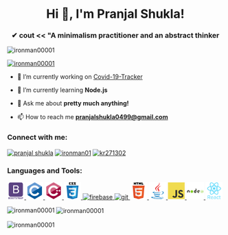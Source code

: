 <h1 align="center">Hi 👋, I'm Pranjal Shukla!</h1>
<h3 align="center">✔ cout << "A minimalism practitioner and an abstract thinker</h3>

<p align="left"> <img src="https://komarev.com/ghpvc/?username=ironman00001&label=Profile%20views&color=0e75b6&style=flat" alt="ironman00001" /> </p>

<p align="left"> <a href="https://github.com/ryo-ma/github-profile-trophy"><img src="https://github-profile-trophy.vercel.app/?username=ironman00001" alt="ironman00001" /></a> </p>

- 🔭 I’m currently working on [Covid-19-Tracker](https://github.com/ironman00001/covid-19-tracker)

- 🌱 I’m currently learning **Node.js**

- 💬 Ask me about **pretty much anything!**

- 📫 How to reach me **pranjalshukla0499@gmail.com**

<h3 align="left">Connect with me:</h3>
<p align="left">
<a href="https://linkedin.com/in/pranjal shukla" target="blank"><img align="center" src="https://raw.githubusercontent.com/rahuldkjain/github-profile-readme-generator/master/src/images/icons/Social/linked-in-alt.svg" alt="pranjal shukla" height="30" width="40" /></a>
<a href="https://www.leetcode.com/ironman01" target="blank"><img align="center" src="https://raw.githubusercontent.com/rahuldkjain/github-profile-readme-generator/master/src/images/icons/Social/leet-code.svg" alt="ironman01" height="30" width="40" /></a>
<a href="https://auth.geeksforgeeks.org/user/kr271302" target="blank"><img align="center" src="https://raw.githubusercontent.com/rahuldkjain/github-profile-readme-generator/master/src/images/icons/Social/geeks-for-geeks.svg" alt="kr271302" height="30" width="40" /></a>
</p>

<h3 align="left">Languages and Tools:</h3>
<p align="left"> <a href="https://getbootstrap.com" target="_blank"> <img src="https://raw.githubusercontent.com/devicons/devicon/master/icons/bootstrap/bootstrap-plain-wordmark.svg" alt="bootstrap" width="40" height="40"/> </a> <a href="https://www.cprogramming.com/" target="_blank"> <img src="https://raw.githubusercontent.com/devicons/devicon/master/icons/c/c-original.svg" alt="c" width="40" height="40"/> </a> <a href="https://www.w3schools.com/cpp/" target="_blank"> <img src="https://raw.githubusercontent.com/devicons/devicon/master/icons/cplusplus/cplusplus-original.svg" alt="cplusplus" width="40" height="40"/> </a> <a href="https://www.w3schools.com/css/" target="_blank"> <img src="https://raw.githubusercontent.com/devicons/devicon/master/icons/css3/css3-original-wordmark.svg" alt="css3" width="40" height="40"/> </a> <a href="https://firebase.google.com/" target="_blank"> <img src="https://www.vectorlogo.zone/logos/firebase/firebase-icon.svg" alt="firebase" width="40" height="40"/> </a> <a href="https://git-scm.com/" target="_blank"> <img src="https://www.vectorlogo.zone/logos/git-scm/git-scm-icon.svg" alt="git" width="40" height="40"/> </a> <a href="https://www.w3.org/html/" target="_blank"> <img src="https://raw.githubusercontent.com/devicons/devicon/master/icons/html5/html5-original-wordmark.svg" alt="html5" width="40" height="40"/> </a> <a href="https://www.java.com" target="_blank"> <img src="https://raw.githubusercontent.com/devicons/devicon/master/icons/java/java-original.svg" alt="java" width="40" height="40"/> </a> <a href="https://developer.mozilla.org/en-US/docs/Web/JavaScript" target="_blank"> <img src="https://raw.githubusercontent.com/devicons/devicon/master/icons/javascript/javascript-original.svg" alt="javascript" width="40" height="40"/> </a> <a href="https://nodejs.org" target="_blank"> <img src="https://raw.githubusercontent.com/devicons/devicon/master/icons/nodejs/nodejs-original-wordmark.svg" alt="nodejs" width="40" height="40"/> </a> <a href="https://reactjs.org/" target="_blank"> <img src="https://raw.githubusercontent.com/devicons/devicon/master/icons/react/react-original-wordmark.svg" alt="react" width="40" height="40"/> </a> </p>

<p><img align="left" src="https://github-readme-stats.vercel.app/api/top-langs?username=ironman00001&show_icons=true&locale=en&layout=compact" alt="ironman00001" /></p>

<p>&nbsp;<img align="center" src="https://github-readme-stats.vercel.app/api?username=ironman00001&show_icons=true&locale=en" alt="ironman00001" /></p>

<p><img align="center" src="https://github-readme-streak-stats.herokuapp.com/?user=ironman00001&" alt="ironman00001" /></p>

